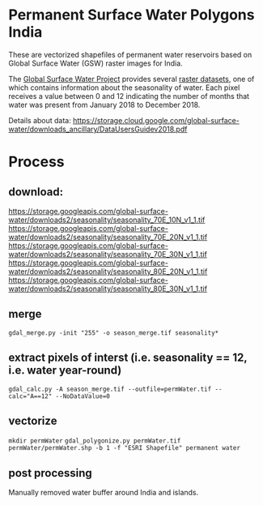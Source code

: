 # Permanent Surface Water Polygons India

These are vectorized shapefiles of permanent water reservoirs based on Global Surface Water (GSW) raster images for India. 

The [Global Surface Water Project](https://global-surface-water.appspot.com) provides several [raster datasets](https://global-surface-water.appspot.com/download), one of which contains information about the seasonality of water. Each pixel receives a value between 0 and 12 indicating the number of months that water was present from January 2018 to December 2018.

Details about data: https://storage.cloud.google.com/global-surface-water/downloads_ancillary/DataUsersGuidev2018.pdf


# Process

## download:
https://storage.googleapis.com/global-surface-water/downloads2/seasonality/seasonality_70E_10N_v1_1.tif
https://storage.googleapis.com/global-surface-water/downloads2/seasonality/seasonality_70E_20N_v1_1.tif
https://storage.googleapis.com/global-surface-water/downloads2/seasonality/seasonality_70E_30N_v1_1.tif
https://storage.googleapis.com/global-surface-water/downloads2/seasonality/seasonality_80E_20N_v1_1.tif
https://storage.googleapis.com/global-surface-water/downloads2/seasonality/seasonality_80E_30N_v1_1.tif


## merge 
`gdal_merge.py -init "255" -o season_merge.tif seasonality*`

## extract pixels of interst (i.e. seasonality == 12, i.e. water year-round)
`gdal_calc.py -A season_merge.tif --outfile=permWater.tif --calc="A==12" --NoDataValue=0`

## vectorize
`mkdir permWater`
`gdal_polygonize.py permWater.tif permWater/permWater.shp -b 1 -f "ESRI Shapefile" permanent water`

## post processing

Manually removed water buffer around India and islands.
